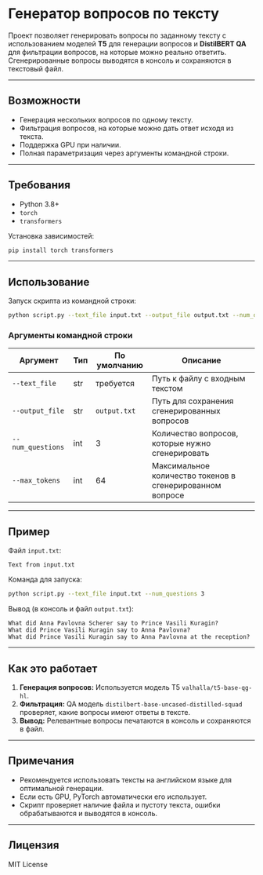 # Генератор вопросов по тексту

Проект позволяет генерировать вопросы по заданному тексту с использованием моделей **T5** для генерации вопросов и **DistilBERT QA** для фильтрации вопросов, на которые можно реально ответить. Сгенерированные вопросы выводятся в консоль и сохраняются в текстовый файл.

---

## Возможности

- Генерация нескольких вопросов по одному тексту.
- Фильтрация вопросов, на которые можно дать ответ исходя из текста.
- Поддержка GPU при наличии.
- Полная параметризация через аргументы командной строки.

---

## Требования

- Python 3.8+
- `torch`
- `transformers`

Установка зависимостей:

```bash
pip install torch transformers
```

---

## Использование

Запуск скрипта из командной строки:

```bash
python script.py --text_file input.txt --output_file output.txt --num_questions 5 --max_tokens 64
```

### Аргументы командной строки

| Аргумент | Тип | По умолчанию | Описание |
|----------|-----|--------------|----------|
| `--text_file` | str | требуется | Путь к файлу с входным текстом |
| `--output_file` | str | `output.txt` | Путь для сохранения сгенерированных вопросов |
| `--num_questions` | int | 3 | Количество вопросов, которые нужно сгенерировать |
| `--max_tokens` | int | 64 | Максимальное количество токенов в сгенерированном вопросе |

---

## Пример

Файл `input.txt`:

```
Text from input.txt
```

Команда для запуска:

```bash
python script.py --text_file input.txt --num_questions 3
```

Вывод (в консоль и файл `output.txt`):

```
What did Anna Pavlovna Scherer say to Prince Vasili Kuragin?
What did Prince Vasili Kuragin say to Anna Pavlovna?
What did Prince Vasili Kuragin say to Anna Pavlovna at the reception?
```

---

## Как это работает

1. **Генерация вопросов:** Используется модель T5 `valhalla/t5-base-qg-hl`.
2. **Фильтрация:** QA модель `distilbert-base-uncased-distilled-squad` проверяет, какие вопросы имеют ответы в тексте.
3. **Вывод:** Релевантные вопросы печатаются в консоль и сохраняются в файл.

---

## Примечания

- Рекомендуется использовать тексты на английском языке для оптимальной генерации.
- Если есть GPU, PyTorch автоматически его использует.
- Скрипт проверяет наличие файла и пустоту текста, ошибки обрабатываются и выводятся в консоль.

---

## Лицензия

MIT License

